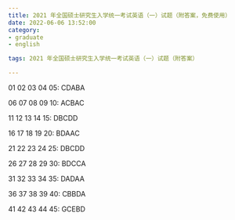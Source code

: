 ```yaml
---
title: 2021 年全国硕士研究生入学统一考试英语（一）试题（附答案，免费使用）
date: 2022-06-06 13:52:00
category:
- graduate
- english

tags: 2021 年全国硕士研究生入学统一考试英语（一）试题（附答案）

---
```


<script src="/assets/js/vendor/jquery-1.12.4.min.js"></script>
<script src="/assets/js/jquery/jquery.media.js"></script>

<div>
    <a id="media" style="width: 100%; " href="/images/graduate/eng/2021-1.pdf"></a>
</div>

<div class="mt-20">

01 02 03 04 05: CDABA

06 07 08 09 10: ACBAC

11 12 13 14 15: DBCDD

16 17 18 19 20: BDAAC

21 22 23 24 25: DBCDD

26 27 28 29 30: BDCCA

31 32 33 34 35: DADAA

36 37 38 39 40: CBBDA

41 42 43 44 45: GCEBD
</div>

<script type="text/javascript">
    $("#media").media({width:'100%', height:'900px'});
    console.log('完成')
</script>